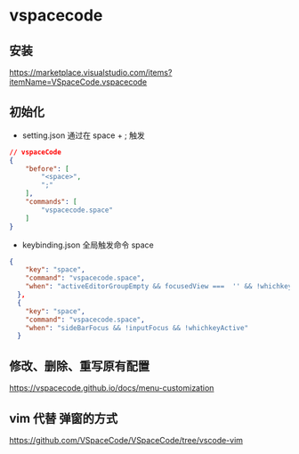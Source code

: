 # vspacecode

## 安装

https://marketplace.visualstudio.com/items?itemName=VSpaceCode.vspacecode

## 初始化

- setting.json 通过在 space + ; 触发

```json
// vspaceCode
{
    "before": [
        "<space>",
        ";"
    ],
    "commands": [
        "vspacecode.space"
    ]
}
```

- keybinding.json 全局触发命令 space 

```json
{
    "key": "space",
    "command": "vspacecode.space",
    "when": "activeEditorGroupEmpty && focusedView ===  '' && !whichkeyActive && !inputFocus"
  },
  {
    "key": "space",
    "command": "vspacecode.space",
    "when": "sideBarFocus && !inputFocus && !whichkeyActive"
  }
```

## 修改、删除、重写原有配置
https://vspacecode.github.io/docs/menu-customization

## vim 代替 弹窗的方式
https://github.com/VSpaceCode/VSpaceCode/tree/vscode-vim 